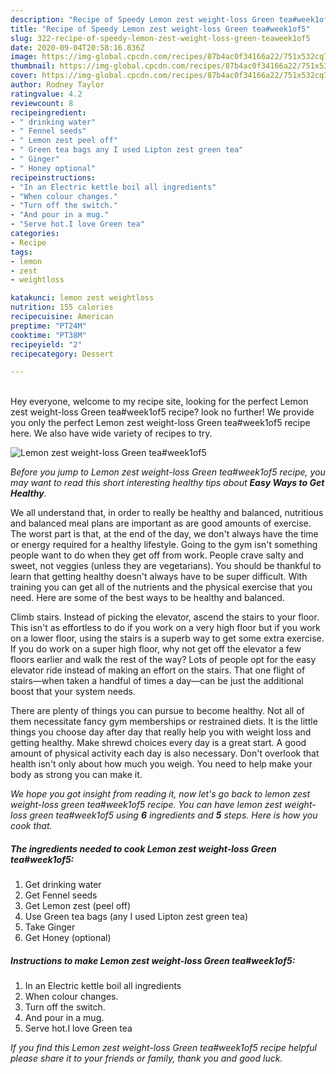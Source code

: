 ```yaml
---
description: "Recipe of Speedy Lemon zest weight-loss Green tea#week1of5"
title: "Recipe of Speedy Lemon zest weight-loss Green tea#week1of5"
slug: 322-recipe-of-speedy-lemon-zest-weight-loss-green-teaweek1of5
date: 2020-09-04T20:58:16.836Z
image: https://img-global.cpcdn.com/recipes/87b4ac0f34166a22/751x532cq70/lemon-zest-weight-loss-green-teaweek1of5-recipe-main-photo.jpg
thumbnail: https://img-global.cpcdn.com/recipes/87b4ac0f34166a22/751x532cq70/lemon-zest-weight-loss-green-teaweek1of5-recipe-main-photo.jpg
cover: https://img-global.cpcdn.com/recipes/87b4ac0f34166a22/751x532cq70/lemon-zest-weight-loss-green-teaweek1of5-recipe-main-photo.jpg
author: Rodney Taylor
ratingvalue: 4.2
reviewcount: 8
recipeingredient:
- " drinking water"
- " Fennel seeds"
- " Lemon zest peel off"
- " Green tea bags any I used Lipton zest green tea"
- " Ginger"
- " Honey optional"
recipeinstructions:
- "In an Electric kettle boil all ingredients"
- "When colour changes."
- "Turn off the switch."
- "And pour in a mug."
- "Serve hot.I love Green tea"
categories:
- Recipe
tags:
- lemon
- zest
- weightloss

katakunci: lemon zest weightloss 
nutrition: 155 calories
recipecuisine: American
preptime: "PT24M"
cooktime: "PT38M"
recipeyield: "2"
recipecategory: Dessert

---
```

<br>
Hey everyone, welcome to my recipe site, looking for the perfect Lemon zest weight-loss Green tea#week1of5 recipe? look no further! We provide you only the perfect Lemon zest weight-loss Green tea#week1of5 recipe here. We also have wide variety of recipes to try.
<br>


![Lemon zest weight-loss Green tea#week1of5](https://img-global.cpcdn.com/recipes/87b4ac0f34166a22/751x532cq70/lemon-zest-weight-loss-green-teaweek1of5-recipe-main-photo.jpg)

<i>Before you jump to Lemon zest weight-loss Green tea#week1of5 recipe, you may want to read this short interesting healthy tips about <strong>Easy Ways to Get Healthy</strong>.</i>

We all understand that, in order to really be healthy and balanced, nutritious and balanced meal plans are important as are good amounts of exercise. The worst part is that, at the end of the day, we don't always have the time or energy required for a healthy lifestyle. Going to the gym isn't something people want to do when they get off from work. People crave salty and sweet, not veggies (unless they are vegetarians). You should be thankful to learn that getting healthy doesn't always have to be super difficult. With training you can get all of the nutrients and the physical exercise that you need. Here are some of the best ways to be healthy and balanced.

Climb stairs. Instead of picking the elevator, ascend the stairs to your floor. This isn't as effortless to do if you work on a very high floor but if you work on a lower floor, using the stairs is a superb way to get some extra exercise. If you do work on a super high floor, why not get off the elevator a few floors earlier and walk the rest of the way? Lots of people opt for the easy elevator ride instead of making an effort on the stairs. That one flight of stairs—when taken a handful of times a day—can be just the additional boost that your system needs. 

There are plenty of things you can pursue to become healthy. Not all of them necessitate fancy gym memberships or restrained diets. It is the little things you choose day after day that really help you with weight loss and getting healthy. Make shrewd choices every day is a great start. A good amount of physical activity each day is also necessary. Don't overlook that health isn't only about how much you weigh. You need to help make your body as strong you can make it. 


<i>We hope you got insight from reading it, now let's go back to lemon zest weight-loss green tea#week1of5 recipe. You can have lemon zest weight-loss green tea#week1of5 using <strong>6</strong> ingredients and <strong>5</strong> steps. Here is how you cook that.
</i>

##### The ingredients needed to cook Lemon zest weight-loss Green tea#week1of5:

1. Get  drinking water
1. Get  Fennel seeds
1. Get  Lemon zest (peel off)
1. Use  Green tea bags (any I used Lipton zest green tea)
1. Take  Ginger
1. Get  Honey (optional)


##### Instructions to make Lemon zest weight-loss Green tea#week1of5:

1. In an Electric kettle boil all ingredients
1. When colour changes.
1. Turn off the switch.
1. And pour in a mug.
1. Serve hot.I love Green tea


<i>If you find this Lemon zest weight-loss Green tea#week1of5 recipe helpful please share it to your friends or family, thank you and good luck.</i>
